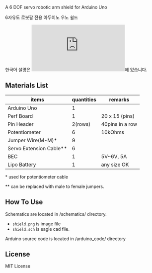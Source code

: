 A 6 DOF servo robotic arm shield for Arduino Uno

6자유도 로봇팔 전용 아두이노 우노 쉴드

한국어 설명은 ![여기](https://github.com/KongdoleProduction/RoboticArmController/blob/master/README_KR.md)에 있습니다.

## Materials List

items | quantities | remarks
---|---|---
Arduino Uno | 1 |
Perf Board | 1 | 20 x 15 (pins) 
Pin Header | 2(rows) | 40pins in a row
Potentiometer | 6 | 10kOhms
Jumper Wire(M-M)\* | 9 | 
Servo Extension Cable\*\* | 6 | 
BEC | 1 | 5V~6V, 5A
Lipo Battery | 1 | any size OK

\* used for potentiometer cable

\*\* can be replaced with male to female jumpers.

## How To Use

Schematics are located in /schematics/ directory.
- `shield.png` is image file
- `shield.sch` is eagle cad file.

Arduino source code is located in /arduino_code/ directory

## License

MIT License
